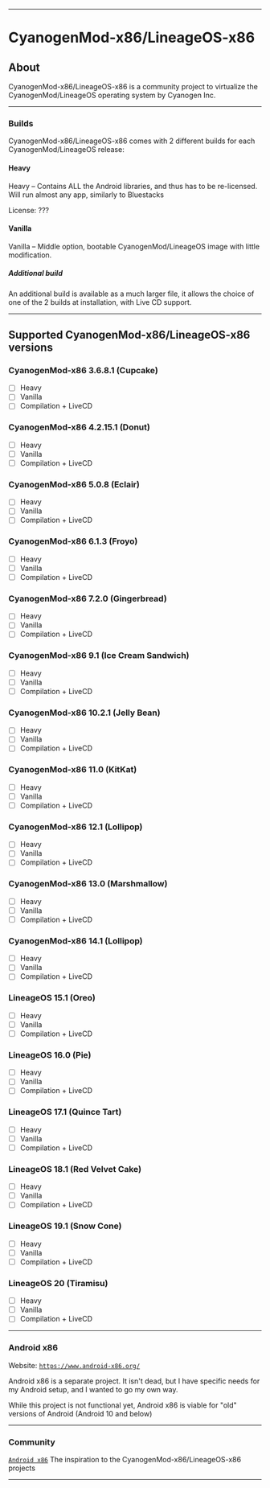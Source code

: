 
***

# CyanogenMod-x86/LineageOS-x86

## About

CyanogenMod-x86/LineageOS-x86 is a community project to virtualize the CyanogenMod/LineageOS operating system by Cyanogen Inc.

***

### Builds

CyanogenMod-x86/LineageOS-x86 comes with 2 different builds for each CyanogenMod/LineageOS release:

#### Heavy

Heavy – Contains ALL the Android libraries, and thus has to be re-licensed. Will run almost any app, similarly to Bluestacks

License: ???

#### Vanilla

Vanilla – Middle option, bootable CyanogenMod/LineageOS image with little modification.

##### Additional build

An additional build is available as a much larger file, it allows the choice of one of the 2 builds at installation, with Live CD support.

***

## Supported CyanogenMod-x86/LineageOS-x86 versions

### CyanogenMod-x86 3.6.8.1 (Cupcake)

- [ ] Heavy
- [ ] Vanilla
- [ ] Compilation + LiveCD

### CyanogenMod-x86 4.2.15.1 (Donut)

- [ ] Heavy
- [ ] Vanilla
- [ ] Compilation + LiveCD

### CyanogenMod-x86 5.0.8 (Eclair)

- [ ] Heavy
- [ ] Vanilla
- [ ] Compilation + LiveCD

### CyanogenMod-x86 6.1.3 (Froyo)

- [ ] Heavy
- [ ] Vanilla
- [ ] Compilation + LiveCD

### CyanogenMod-x86 7.2.0 (Gingerbread)

- [ ] Heavy
- [ ] Vanilla
- [ ] Compilation + LiveCD

### CyanogenMod-x86 9.1 (Ice Cream Sandwich)

- [ ] Heavy
- [ ] Vanilla
- [ ] Compilation + LiveCD

### CyanogenMod-x86 10.2.1 (Jelly Bean)

- [ ] Heavy
- [ ] Vanilla
- [ ] Compilation + LiveCD

### CyanogenMod-x86 11.0 (KitKat)

- [ ] Heavy
- [ ] Vanilla
- [ ] Compilation + LiveCD

### CyanogenMod-x86 12.1 (Lollipop)

- [ ] Heavy
- [ ] Vanilla
- [ ] Compilation + LiveCD

### CyanogenMod-x86 13.0 (Marshmallow)

- [ ] Heavy
- [ ] Vanilla
- [ ] Compilation + LiveCD

### CyanogenMod-x86 14.1 (Lollipop)

- [ ] Heavy
- [ ] Vanilla
- [ ] Compilation + LiveCD

### LineageOS 15.1 (Oreo)

- [ ] Heavy
- [ ] Vanilla
- [ ] Compilation + LiveCD

### LineageOS 16.0 (Pie)

- [ ] Heavy
- [ ] Vanilla
- [ ] Compilation + LiveCD

### LineageOS 17.1 (Quince Tart)

- [ ] Heavy
- [ ] Vanilla
- [ ] Compilation + LiveCD

### LineageOS 18.1 (Red Velvet Cake)

- [ ] Heavy
- [ ] Vanilla
- [ ] Compilation + LiveCD

### LineageOS 19.1 (Snow Cone)

- [ ] Heavy
- [ ] Vanilla
- [ ] Compilation + LiveCD

### LineageOS 20 (Tiramisu)

- [ ] Heavy
- [ ] Vanilla
- [ ] Compilation + LiveCD
***

### Android x86

Website: [`https://www.android-x86.org/`](https://www.android-x86.org/)

Android x86 is a separate project. It isn't dead, but I have specific needs for my Android setup, and I wanted to go my own way.

While this project is not functional yet, Android x86 is viable for "old" versions of Android (Android 10 and below)

***

### Community

[`Android x86`](https://www.android-x86.org/) The inspiration to the CyanogenMod-x86/LineageOS-x86 projects

***

